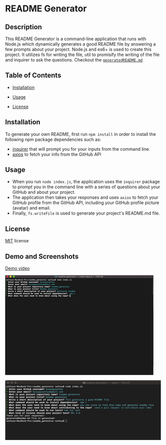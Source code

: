 # README Generator

## Description
This README Generator is a command-line application that runs with Node.js which dynamically generates a good README file by answering a few prompts about your project. Node.js and es6+ is used to create this project. It utilizes fs for writing the file, util to promisify the writing of the file and inquirer to ask the questions. Checkout the [`generatedREADME.md`](generatedReadme.md)

## Table of Contents
* [Installation](#installation)

* [Usage](#usage)

* [License](#license)


## Installation

To generate your own README, first run `npm install` in order to install the following npm package dependencies such as:

* [inquirer](https://www.npmjs.com/package/inquirer) that will prompt you for your inputs from the command line.
* [axios](https://www.npmjs.com/package/axios) to fetch your info from the GitHub API


## Usage

* When you run `node index.js`, the application uses the `inquirer` package to prompt you in the command line with a series of questions about your GitHub and about your project.
* The application then takes your responses and uses `axios` to fetch your GitHub profile from the GitHub API, including your GitHub profile picture (avatar) and email. 
* Finally, `fs.writeFile` is used to generate your project's README.md file.


## License

[MIT](License.txt) license

## Demo and Screenshots
[Demo video](https://drive.google.com/file/d/1frqSI7AjLU-mSA4iZQPR5_sr7Oo7dY_S/view?usp=sharing)

![](images/readme2.gif)

![](images/image1.jpg)
